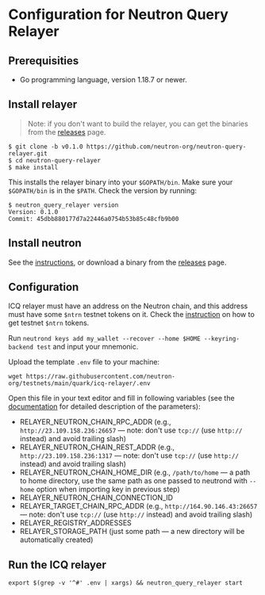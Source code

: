 # Configuration for Neutron Query Relayer

## Prerequisities

- Go programming language, version 1.18.7 or newer.

## Install relayer

> Note: if you don't want to build the relayer, you can get the binaries from the [releases](https://github.com/neutron-org/neutron-query-relayer/releases/tag/v0.1.0) page.

```
$ git clone -b v0.1.0 https://github.com/neutron-org/neutron-query-relayer.git
$ cd neutron-query-relayer
$ make install
```

This installs the relayer binary into your `$GOPATH/bin`. Make sure your `$GOPATH/bin` is in the `$PATH`. Check the version by running:

```
$ neutron_query_relayer version
Version: 0.1.0
Commit: 45dbb880177d7a22446a0754b53b85c48cfb9b00
```

## Install neutron

See the [instructions](https://github.com/neutron-org/testnets/blob/main/quark/README.md#node-installation), or download a binary from the [releases](https://github.com/neutron-org/neutron/releases/tag/v0.1.0) page.


## Configuration

ICQ relayer must have an address on the Neutron chain, and this address must have some `$ntrn` testnet tokens on it. Check the [instruction](https://github.com/neutron-org/testnets/blob/main/quark/testcases/ICA+ICQ.md#generate-the-relayer-address-on-neutron-and-get-testnet-ntrn-tokens) on how to get testnet `$ntrn` tokens.

Run `neutrond keys add my_wallet --recover --home $HOME --keyring-backend test` and input your mnemonic.

Upload the template `.env` file to your machine:

```
wget https://raw.githubusercontent.com/neutron-org/testnets/main/quark/icq-relayer/.env
```

Open this file in your text editor and fill in following variables (see the [documentation](https://docs.neutron.org/relaying/icq-relayer#configuration) for detailed description of the parameters):

- RELAYER_NEUTRON_CHAIN_RPC_ADDR (e.g., `http://23.109.158.236:26657` — note: don't use `tcp://` (use `http://` instead) and avoid trailing slash)
- RELAYER_NEUTRON_CHAIN_REST_ADDR (e.g., `http://23.109.158.236:1317` — note: don't use `tcp://` (use `http://` instead) and avoid trailing slash)
- RELAYER_NEUTRON_CHAIN_HOME_DIR (e.g., `/path/to/home` — a path to home directory, use the same path as one passed to neutrond with `--home` option when importing key in previous step)
- RELAYER_NEUTRON_CHAIN_CONNECTION_ID
- RELAYER_TARGET_CHAIN_RPC_ADDR (e.g., `http://164.90.146.43:26657` — note: don't use `tcp://` (use `http://` instead) and avoid trailing slash)
- RELAYER_REGISTRY_ADDRESSES
- RELAYER_STORAGE_PATH (just some path — a new directory will be automatically created)

## Run the ICQ relayer

```
export $(grep -v '^#' .env | xargs) && neutron_query_relayer start
```
